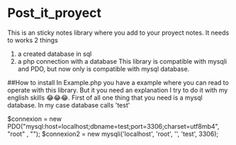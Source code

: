 # Post_it_proyect

This is an sticky notes library where you add to your proyect notes. It needs to works 2 things
  1. a created database in sql
  2. a php connection with a database
This library is compatible with mysqli and PDO, but now only is compatible with mysql database.

##How to install
In Example.php you have a example where you can read to operate with this library. But it you
need an explanation I try to do it with my english skills 😂😂😂. First of all one thing that
you need is a mysql database. In my case database calls 'test'

  $connexion =  new PDO("mysql:host=localhost;dbname=test;port=3306;charset=utf8mb4", "root" , "");
  $connexion2 = new mysqli('localhost', 'root', '', 'test', 3306);


